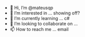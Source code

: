 - 👋 Hi, I’m @mateusqp
- 👀 I’m interested in ... showing off?
- 🌱 I’m currently learning ... c#
- 💞️ I’m looking to collaborate on ...
- 📫 How to reach me ... email

<!---
mateusqp/mateusqp is a ✨ special ✨ repository because its `README.md` (this file) appears on your GitHub profile.
You can click the Preview link to take a look at your changes.
--->
